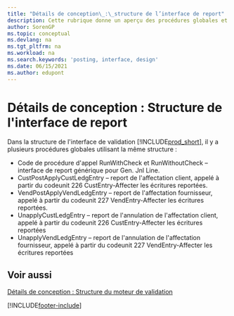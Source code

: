 ```yaml
---
title: "Détails de conception\_:\_structure de l’interface de report"
description: Cette rubrique donne un aperçu des procédures globales et les détails de la conception dans la structure de l’interface de report.
author: SorenGP
ms.topic: conceptual
ms.devlang: na
ms.tgt_pltfrm: na
ms.workload: na
ms.search.keywords: 'posting, interface, design'
ms.date: 06/15/2021
ms.author: edupont
---
```

# <a name="design-details-posting-interface-structure"></a><a name="design-details-posting-interface-structure"></a><a name="design-details-posting-interface-structure"></a>Détails de conception : Structure de l'interface de report
Dans la structure de l'interface de validation [!INCLUDE[prod_short](includes/prod_short.md)], il y a plusieurs procédures globales utilisant la même structure :  
  
* Code de procédure d'appel RunWithCheck et RunWithoutCheck – interface de report générique pour Gen. Jnl Line.  
* CustPostApplyCustLedgEntry – report de l'affectation client, appelé à partir du codeunit 226 CustEntry-Affecter les écritures reportées.  
* VendPostApplyVendLedgEntry – report de l'affectation fournisseur, appelé à partir du codeunit 227 VendEntry-Affecter les écritures reportées.  
* UnapplyCustLedgEntry – report de l'annulation de l'affectation client, appelé à partir du codeunit 226 CustEntry-Affecter les écritures reportées  
* UnapplyVendLedgEntry – report de l'annulation de l'affectation fournisseur, appelé à partir du codeunit 227 VendEntry-Affecter les écritures reportées  
  
## <a name="see-also"></a><a name="see-also"></a><a name="see-also"></a>Voir aussi
[Détails de conception : Structure du moteur de validation](design-details-posting-engine-structure.md)

[!INCLUDE[footer-include](includes/footer-banner.md)]
